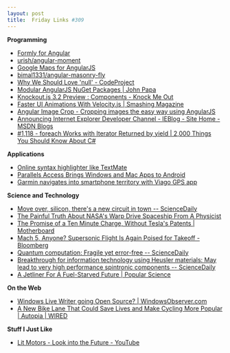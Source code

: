 ```yaml
---
layout: post
title:  Friday Links #309
---
```

**Programming**

  * [Formly for Angular](http://nimbly.github.io/angular-formly/#!/)
  * [urish/angular-moment](https://github.com/urish/angular-moment?utm_source=ng-newsletter&utm_campaign=653d0b7a5e-AngularJS_Newsletter_6_17_146_17_2014&utm_medium=email&utm_term=0_fa61364f13-653d0b7a5e-88880093)
  * [Google Maps for AngularJS](http://angular-google-maps.org/?utm_source=ng-newsletter&utm_campaign=653d0b7a5e-AngularJS_Newsletter_6_17_146_17_2014&utm_medium=email&utm_term=0_fa61364f13-653d0b7a5e-88880093)
  * [bimal1331/angular-masonry-fly](https://github.com/bimal1331/angular-masonry-fly?utm_source=ng-newsletter&utm_campaign=653d0b7a5e-AngularJS_Newsletter_6_17_146_17_2014&utm_medium=email&utm_term=0_fa61364f13-653d0b7a5e-88880093)
  * [Why We Should Love 'null' - CodeProject](http://www.codeproject.com/Articles/787668/Why-We-Should-Love-null)
  * [Modular AngularJS NuGet Packages | John Papa](http://www.johnpapa.net/modular-angularjs-nuget-packages/)
  * [Knockout.js 3.2 Preview : Components - Knock Me Out](http://www.knockmeout.net/2014/06/knockout-3-2-preview-components.html)
  * [Faster UI Animations With Velocity.js | Smashing Magazine](http://www.smashingmagazine.com/2014/06/18/faster-ui-animations-with-velocity-js/)
  * [Angular Image Crop - Cropping images the easy way using AngularJS](http://andyshora.com/angular-image-cropper.html)
  * [Announcing Internet Explorer Developer Channel - IEBlog - Site Home - MSDN Blogs](http://blogs.msdn.com/b/ie/archive/2014/06/16/announcing-internet-explorer-developer-channel.aspx)
  * [#1,118 - foreach Works with Iterator Returned by yield | 2,000 Things You Should Know About C#](http://csharp.2000things.com/2014/06/16/1118-foreach-works-with-iterator-returned-by-yield/)

**Applications**

  * [Online syntax highlighter like TextMate](http://markup.su/highlighter/)
  * [Parallels Access Brings Windows and Mac Apps to Android](http://lifehacker.com/parallels-access-brings-windows-and-mac-apps-to-android-1592059115)
  * [Garmin navigates into smartphone territory with Viago GPS app](http://www.gizmag.com/garmin-smartphone-viago-gps-app/32588/)

**Science and Technology**

  * [Move over, silicon, there's a new circuit in town -- ScienceDaily](http://www.sciencedaily.com/releases/2014/06/140617164332.htm)
  * [The Painful Truth About NASA's Warp Drive Spaceship From A Physicist](http://jalopnik.com/the-painful-truth-about-nasas-warp-drive-spaceship-from-1590330763?utm_source=recirculation&utm_medium=recirculation&utm_campaign=mondayPM)
  * [The Promise of a Ten Minute Charge, Without Tesla's Patents | Motherboard](http://motherboard.vice.com/read/the-promise-of-a-10-minute-charge)
  * [Mach 5, Anyone? Supersonic Flight Is Again Poised for Takeoff - Bloomberg](http://mobile.bloomberg.com/news/2014-06-13/mach-5-anyone-supersonic-flight-is-poised-for-takeoff.html)
  * [Quantum computation: Fragile yet error-free -- ScienceDaily](http://www.sciencedaily.com/releases/2014/06/140612142219.htm?utm_source=feedburner&utm_medium=feed&utm_campaign=Feed%3A+sciencedaily+%28Latest+Science+News+--+ScienceDaily%29)
  * [Breakthrough for information technology using Heusler materials: May lead to very high performance spintronic components -- ScienceDaily](http://www.sciencedaily.com/releases/2014/06/140613084427.htm?utm_source=feedburner&utm_medium=feed&utm_campaign=Feed%3A+sciencedaily+%28Latest+Science+News+--+ScienceDaily%29)
  * [A Jetliner For A Fuel-Starved Future | Popular Science](http://www.popsci.com/article/technology/jetliner-fuel-starved-future)

**On the Web**

  * [Windows Live Writer going Open Source? | WindowsObserver.com](http://www.windowsobserver.com/2014/06/13/windows-live-writer-going-open-source/)
  * [A New Bike Lane That Could Save Lives and Make Cycling More Popular | Autopia | WIRED](http://www.wired.com/2014/06/a-new-bike-lane-design-that-could-make-biking-more-popular-and-save-lives/)

**Stuff I Just Like**

  * [Lit Motors - Look into the Future - YouTube](https://www.youtube.com/watch?v=VkvvsRBSroA)
